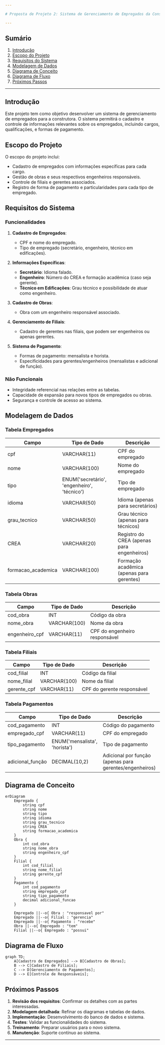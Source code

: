 ```yaml
---

# Proposta de Projeto 2: Sistema de Gerenciamento de Empregados da Construtora

---
```


## Sumário

1. [Introdução](#introdução)
2. [Escopo do Projeto](#escopo-do-projeto)
3. [Requisitos do Sistema](#requisitos-do-sistema)
4. [Modelagem de Dados](#modelagem-de-dados)
5. [Diagrama de Conceito](#diagrama-de-conceito)
6. [Diagrama de Fluxo](#diagrama-de-fluxo)
7. [Próximos Passos](#próximos-passos)

---

## Introdução

Este projeto tem como objetivo desenvolver um sistema de gerenciamento de empregados para a construtora. O sistema permitirá o cadastro e controle de informações relevantes sobre os empregados, incluindo cargos, qualificações, e formas de pagamento.

## Escopo do Projeto

O escopo do projeto inclui:

- Cadastro de empregados com informações específicas para cada cargo.
- Gestão de obras e seus respectivos engenheiros responsáveis.
- Controle de filiais e gerentes associados.
- Registro de forma de pagamento e particularidades para cada tipo de empregado.

## Requisitos do Sistema

### Funcionalidades

1. **Cadastro de Empregados**:
   - CPF e nome do empregado.
   - Tipo de empregado (secretário, engenheiro, técnico em edificações).
   
2. **Informações Específicas**:
   - **Secretário**: Idioma falado.
   - **Engenheiro**: Número do CREA e formação acadêmica (caso seja gerente).
   - **Técnico em Edificações**: Grau técnico e possibilidade de atuar como engenheiro.

3. **Cadastro de Obras**:
   - Obra com um engenheiro responsável associado.
   
4. **Gerenciamento de Filiais**:
   - Cadastro de gerentes nas filiais, que podem ser engenheiros ou apenas gerentes.

5. **Sistema de Pagamento**:
   - Formas de pagamento: mensalista e horista.
   - Especificidades para gerentes/engenheiros (mensalistas e adicional de função).

### Não Funcionais

- Integridade referencial nas relações entre as tabelas.
- Capacidade de expansão para novos tipos de empregados ou obras.
- Segurança e controle de acesso ao sistema.

## Modelagem de Dados

### Tabela Empregados

| Campo               | Tipo de Dado   | Descrição                                   |
|---------------------|----------------|---------------------------------------------|
| cpf                 | VARCHAR(11)    | CPF do empregado                            |
| nome                | VARCHAR(100)   | Nome do empregado                           |
| tipo                | ENUM('secretário', 'engenheiro', 'técnico') | Tipo de empregado                     |
| idioma              | VARCHAR(50)    | Idioma (apenas para secretários)          |
| grau_tecnico        | VARCHAR(50)    | Grau técnico (apenas para técnicos)       |
| CREA                | VARCHAR(20)    | Registro do CREA (apenas para engenheiros) |
| formacao_academica  | VARCHAR(100)   | Formação acadêmica (apenas para gerentes) |

### Tabela Obras

| Campo         | Tipo de Dado   | Descrição                                   |
|---------------|----------------|---------------------------------------------|
| cod_obra      | INT            | Código da obra                              |
| nome_obra     | VARCHAR(100)   | Nome da obra                                |
| engenheiro_cpf| VARCHAR(11)    | CPF do engenheiro responsável               |

### Tabela Filiais

| Campo         | Tipo de Dado   | Descrição                                   |
|---------------|----------------|---------------------------------------------|
| cod_filial    | INT            | Código da filial                            |
| nome_filial   | VARCHAR(100)   | Nome da filial                              |
| gerente_cpf   | VARCHAR(11)    | CPF do gerente responsável                  |

### Tabela Pagamentos

| Campo            | Tipo de Dado   | Descrição                                   |
|------------------|----------------|---------------------------------------------|
| cod_pagamento     | INT            | Código do pagamento                         |
| empregado_cpf     | VARCHAR(11)    | CPF do empregado                            |
| tipo_pagamento    | ENUM('mensalista', 'horista') | Tipo de pagamento             |
| adicional_função   | DECIMAL(10,2)  | Adicional por função (apenas para gerentes/engenheiros) |

## Diagrama de Conceito

```mermaid
erDiagram
    Empregado {
        string cpf
        string nome
        string tipo
        string idioma
        string grau_tecnico
        string CREA
        string formacao_academica
    }
    Obra {
        int cod_obra
        string nome_obra
        string engenheiro_cpf
    }
    Filial {
        int cod_filial
        string nome_filial
        string gerente_cpf
    }
    Pagamento {
        int cod_pagamento
        string empregado_cpf
        string tipo_pagamento
        decimal adicional_funcao
    }

    Empregado ||--o{ Obra : "responsavel por"
    Empregado ||--o{ Filial : "gerencia"
    Empregado ||--o{ Pagamento : "recebe"
    Obra ||--o{ Empregado : "tem"
    Filial ||--o{ Empregado : "possui"
```

## Diagrama de Fluxo

```mermaid
graph TD;
    A[Cadastro de Empregados] --> B[Cadastro de Obras];
    B --> C[Cadastro de Filiais];
    C --> D[Gerenciamento de Pagamentos];
    D --> E[Controle de Responsáveis];
```

## Próximos Passos

1. **Revisão dos requisitos**: Confirmar os detalhes com as partes interessadas.
2. **Modelagem detalhada**: Refinar os diagramas e tabelas de dados.
3. **Implementação**: Desenvolvimento do banco de dados e sistema.
4. **Testes**: Validar as funcionalidades do sistema.
5. **Treinamento**: Preparar usuários para o novo sistema.
6. **Manutenção**: Suporte contínuo ao sistema.

---
